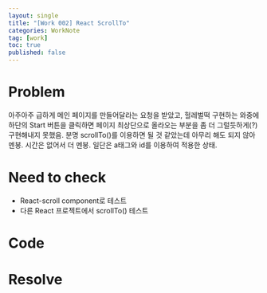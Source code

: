 ```yaml
---
layout: single
title: "[Work 002] React ScrollTo"
categories: WorkNote
tag: [work]
toc: true
published: false
---
```

# Problem
아주아주 급하게 메인 페이지를 만들어달라는 요청을 받았고, 헐레벌떡 구현하는 와중에 하단의 Start 버튼을 클릭하면 페이지 최상단으로 올라오는 부분을 좀 더 그럴듯하게(?) 구현해내지 못했음. 분명 scrollTo()를 이용하면 될 것 같았는데 아무리 해도 되지 않아 멘붕. 시간은 없어서 더 멘붕. 일단은 a태그와 id를 이용하여 적용한 상태.


# Need to check
- React-scroll component로 테스트
- 다른 React 프로젝트에서 scrollTo() 테스트

# Code

# Resolve
 